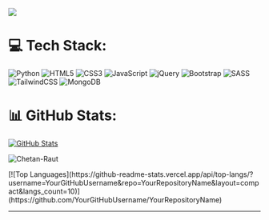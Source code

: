 
[![](https://visitcount.itsvg.in/api?id=Chetan-Raut&icon=4&color=12)](https://visitcount.itsvg.in)

# 💻 Tech Stack:
![Python](https://img.shields.io/badge/python-3670A0?style=for-the-badge&logo=python&logoColor=ffdd54) ![HTML5](https://img.shields.io/badge/html5-%23E34F26.svg?style=for-the-badge&logo=html5&logoColor=white) ![CSS3](https://img.shields.io/badge/css3-%231572B6.svg?style=for-the-badge&logo=css3&logoColor=white) ![JavaScript](https://img.shields.io/badge/javascript-%23323330.svg?style=for-the-badge&logo=javascript&logoColor=%23F7DF1E) ![jQuery](https://img.shields.io/badge/jquery-%230769AD.svg?style=for-the-badge&logo=jquery&logoColor=white) ![Bootstrap](https://img.shields.io/badge/bootstrap-%23563D7C.svg?style=for-the-badge&logo=bootstrap&logoColor=white) ![SASS](https://img.shields.io/badge/SASS-hotpink.svg?style=for-the-badge&logo=SASS&logoColor=white) ![TailwindCSS](https://img.shields.io/badge/tailwindcss-%2338B2AC.svg?style=for-the-badge&logo=tailwind-css&logoColor=white) ![MongoDB](https://img.shields.io/badge/MongoDB-%234ea94b.svg?style=for-the-badge&logo=mongodb&logoColor=white)

# 📊 GitHub Stats:
[![GitHub Stats](https://github-readme-stats.vercel.app/api?username=Chetan-Raut&repo=&show_icons=true&locale=en)](https://github.com/Chetan-Raut/Chetan-Raut)
<p><img align="center" src="https://github-readme-streak-stats.herokuapp.com/?user=Chetan-Raut&" alt="Chetan-Raut"/>
</p>
[![Top Languages](https://github-readme-stats.vercel.app/api/top-langs/?username=YourGitHubUsername&repo=YourRepositoryName&layout=compact&langs_count=10)](https://github.com/YourGitHubUsername/YourRepositoryName)

---
 